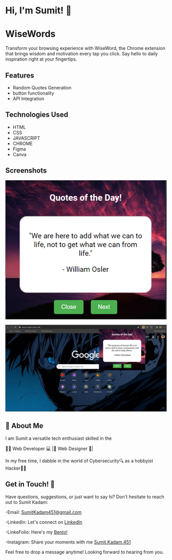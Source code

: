 
# Hi, I'm Sumit! 👋



# WiseWords

Transform your browsing experience with WiseWord, the Chrome extension that brings wisdom and motivation every tap you click. Say hello to daily inspiration right at your fingertips.
## Features

- Random Quotes Generation
- button functionality
- API Integration
## Technologies Used

- HTML
- CSS
- JAVASCRIPT
- CHROME 
- Figma
- Canva

## Screenshots

![App Screenshot](https://github.com/SumitKadam451/WiseWords/blob/main/Screenshot--1.png)

![App Screenshot](https://github.com/SumitKadam451/WiseWords/blob/main/Screenshot--1.2.png)


## 🚀 About Me
I am Sumit a versatile tech enthusiast skilled in the

👨‍💻 Web Developer 💻 |🎨 Web Designer 🎨| 

In my free time, I dabble in the world of Cybersecurity🔍 as a hobbyist Hacker👨‍💻


## Get in Touch! 📩

Have questions, suggestions, or just want to say hi? Don't hesitate to reach out to Sumit Kadam:

-Email: SumitKadam451@gmail.com

-LinkedIn: Let's connect on [LinkedIn](https://www.linkedin.com/in/sumit-kadam-58b2102b2/)

-LinkeFolio: Here's my [Bento!](https://bento.me/sumit-linkfolio)

-Instagram: Share your moments with me [Sumit.Kadam.451](https://www.instagram.com/sumit.kadam.451/)

Feel free to drop a message anytime! Looking forward to hearing from you.
